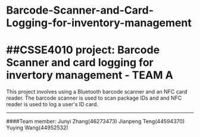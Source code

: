 # Barcode-Scanner-and-Card-Logging-for-inventory-management

##CSSE4010 project: Barcode Scanner and card logging for invertory management - TEAM A
===========================
This project involves using a Bluetooth barcode scanner and an NFC card reader. The barcode scanner is used to scan package IDs and and NFC reader is used to log a user's ID card.
****
####Team member:
Junyi Zhang(46273473)
Jianpeng Teng(44594370)
Yuying Wang(44952532)



